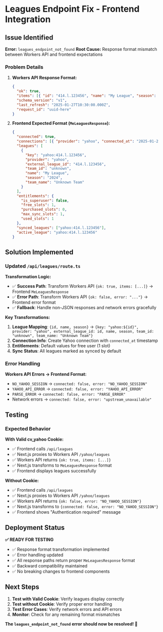 # Leagues Endpoint Fix - Frontend Integration

## Issue Identified

**Error:** `leagues_endpoint_not_found`
**Root Cause:** Response format mismatch between Workers API and frontend expectations

### Problem Details

1. **Workers API Response Format:**

   ```json
   {
     "ok": true,
     "items": [{ "id": "414.l.123456", "name": "My League", "season": "2024" }],
     "schema_version": "v1",
     "last_refresh": "2025-01-27T10:30:00.000Z",
     "request_id": "uuid-here"
   }
   ```

2. **Frontend Expected Format (`MeLeaguesResponse`):**
   ```json
   {
     "connected": true,
     "connections": [{ "provider": "yahoo", "connected_at": "2025-01-27T10:30:00.000Z" }],
     "leagues": [
       {
         "key": "yahoo:414.l.123456",
         "provider": "yahoo",
         "external_league_id": "414.l.123456",
         "team_id": "unknown",
         "name": "My League",
         "season": "2024",
         "team_name": "Unknown Team"
       }
     ],
     "entitlements": {
       "is_superuser": false,
       "free_slots": 1,
       "purchased_slots": 0,
       "max_sync_slots": 1,
       "used_slots": 1
     },
     "synced_leagues": ["yahoo:414.l.123456"],
     "active_league": "yahoo:414.l.123456"
   }
   ```

## Solution Implemented

### Updated `/api/leagues/route.ts`

**Transformation Logic:**

- ✅ **Success Path**: Transform Workers API `{ok: true, items: [...]}` → Frontend `MeLeaguesResponse`
- ✅ **Error Path**: Transform Workers API `{ok: false, error: "..."}` → Frontend error format
- ✅ **Fallback**: Handle non-JSON responses and network errors gracefully

**Key Transformations:**

1. **League Mapping**: `{id, name, season}` → `{key: "yahoo:${id}", provider: "yahoo", external_league_id: id, name, season, team_id: "unknown", team_name: "Unknown Team"}`
2. **Connection Info**: Create Yahoo connection with `connected_at` timestamp
3. **Entitlements**: Default values for free user (1 slot)
4. **Sync Status**: All leagues marked as synced by default

### Error Handling

**Workers API Errors → Frontend Format:**

- `NO_YAHOO_SESSION` → `connected: false, error: "NO_YAHOO_SESSION"`
- `YAHOO_API_ERROR` → `connected: false, error: "YAHOO_API_ERROR"`
- `PARSE_ERROR` → `connected: false, error: "PARSE_ERROR"`
- Network errors → `connected: false, error: "upstream_unavailable"`

## Testing

### Expected Behavior

**With Valid cv_yahoo Cookie:**

- ✅ Frontend calls `/api/leagues`
- ✅ Next.js proxies to Workers API `/yahoo/leagues`
- ✅ Workers API returns `{ok: true, items: [...]}`
- ✅ Next.js transforms to `MeLeaguesResponse` format
- ✅ Frontend displays leagues successfully

**Without Cookie:**

- ✅ Frontend calls `/api/leagues`
- ✅ Next.js proxies to Workers API `/yahoo/leagues`
- ✅ Workers API returns `{ok: false, error: "NO_YAHOO_SESSION"}`
- ✅ Next.js transforms to `{connected: false, error: "NO_YAHOO_SESSION"}`
- ✅ Frontend shows "Authentication required" message

## Deployment Status

**✅ READY FOR TESTING**

- ✅ Response format transformation implemented
- ✅ Error handling updated
- ✅ All response paths return proper `MeLeaguesResponse` format
- ✅ Backward compatibility maintained
- ✅ No breaking changes to frontend components

## Next Steps

1. **Test with Valid Cookie**: Verify leagues display correctly
2. **Test without Cookie**: Verify proper error handling
3. **Test Error Cases**: Verify network errors and API errors
4. **Monitor**: Check for any remaining format mismatches

**The `leagues_endpoint_not_found` error should now be resolved! 🚀**
